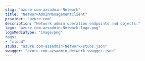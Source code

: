 ```yaml
---
slug: "azure-com-azsadmin-Network"
title: "NetworkAdminManagementClient"
provider: "azure.com"
description: "Network admin operation endpoints and objects."
logo: "azure.com-azsadmin-Network-logo.png"
logoMediaType: "image/png"
tags:
- "cloud"
stubs: "azure.com-azsadmin-Network-stubs.json"
swagger: "azure.com-azsadmin-Network-swagger.json"
---
```

